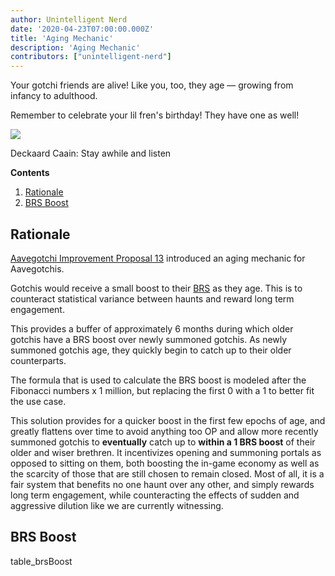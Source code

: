 ```yaml
---
author: Unintelligent Nerd
date: '2020-04-23T07:00:00.000Z'
title: 'Aging Mechanic'
description: 'Aging Mechanic'
contributors: ["unintelligent-nerd"]
---
```


Your gotchi friends are alive! Like you, too, they age — growing from infancy to adulthood.

Remember to celebrate your lil fren's birthday! They have one as well!

<div class="headerImageContainer">
<img class="headerImage" src="/aging-mechanic/aging-mechanic.png">
<p class="headerImageText">Deckaard Caain: Stay awhile and listen</p>
</div>

<div class="contentsBox">

**Contents**

<ol>
<li><a href=#rationale>Rationale</a></li>
<li><a href=#brs-boost>BRS Boost</a></li>
</ol>

</div>

## Rationale

[Aavegotchi Improvement Proposal 13](/aavegotchi-improvement-proposals#add-an-aging-mechanic-to-affect-aavegotchi-rarity-scores) introduced an aging mechanic for Aavegotchis.

Gotchis would receive a small boost to their [BRS](/rarity-farming#base-rarity-score) as they age. This is to counteract statistical variance between haunts and reward long term engagement.

This provides a buffer of approximately 6 months during which older gotchis have a BRS boost over newly summoned gotchis. As newly summoned gotchis age, they quickly begin to catch up to their older counterparts.

The formula that is used to calculate the BRS boost is modeled after the Fibonacci numbers x 1 million, but replacing the first 0 with a 1 to better fit the use case.

This solution provides for a quicker boost in the first few epochs of age, and greatly flattens over time to avoid anything too OP and allow more recently summoned gotchis to **eventually** catch up to **within a 1 BRS boost** of their older and wiser brethren. It incentivizes opening and summoning portals as opposed to sitting on them, both boosting the in-game economy as well as the scarcity of those that are still chosen to remain closed. Most of all, it is a fair system that benefits no one haunt over any other, and simply rewards long term engagement, while counteracting the effects of sudden and aggressive dilution like we are currently witnessing.

## BRS Boost

table_brsBoost

